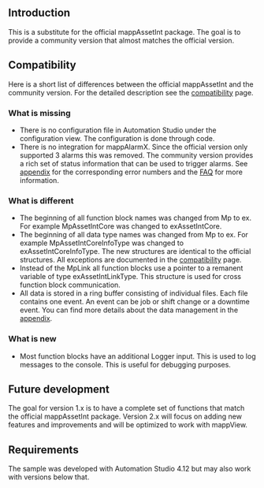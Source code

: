 ## Introduction
This is a substitute for the official mappAssetInt package. The goal is to provide a community version that almost matches the official version. 

## Compatibility

Here is a short list of differences between the official mappAssetInt and the community version. For the detailed description see the [compatibility](compatibility/compatibility.md) page.

### What is missing

* There is no configuration file in Automation Studio under the configuration view. The configuration is done through code.
* There is no integration for mappAlarmX. Since the official version only supported 3 alarms this was removed. The community version provides a rich set of status information that can be used to trigger alarms. See [appendix](appendix.md) for the corresponding error numbers and the [FAQ](faq/faq.md) for more information.

### What is different

* The beginning of all function block names was changed from Mp to ex. For example MpAssetIntCore was changed to exAssetIntCore.
* The beginning of all data type names was changed from Mp to ex. For example MpAssetIntCoreInfoType was changed to exAssetIntCoreInfoType. The new structures are identical to the official structures. All exceptions are documented in the [compatibility](compatibility/compatibility.md) page.
* Instead of the MpLink all function blocks use a pointer to a remanent variable of type exAssetIntLinkType. This structure is used for cross function block communication.
* All data is stored in a ring buffer consisting of individual files. Each file contains one event. An event can be job or shift change or a downtime event. You can find more details about the data management in the [appendix](appendix.md).

### What is new

* Most function blocks have an additional Logger input. This is used to log messages to the console. This is useful for debugging purposes.

## Future development
The goal for version 1.x is to have a complete set of functions that match the official mappAssetInt package. Version 2.x will focus on adding new features and improvements and will be optimized to work with mappView.

## Requirements
The sample was developed with Automation Studio 4.12 but may also work with versions below that.



